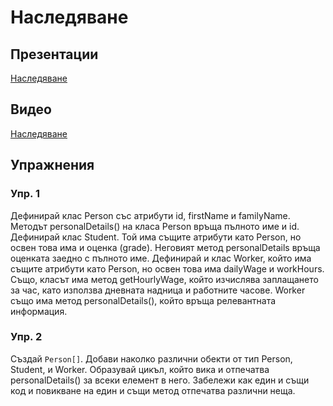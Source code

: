 # Наследяване

## Презентации
[Наследяване](https://drive.google.com/file/d/1dQ4FPlgHKXeWxUktm54HqtP-5Ab4nJVg/view?usp=sharing)

## Видео
[Наследяване](https://drive.google.com/file/d/1HyI45GQuX-n7OLlqTtsd9L7-B_aPz7-K/view?usp=sharing)

## Упражнения
 
###  Упр. 1
Дефинирай клас Person със атрибути id, firstName и familyName. Методът personalDetails() на класа Person връща пълното име и id. Дефинирай клас Student. Той има същите атрибути като Person, но освен това има и оценка (grade). Неговият метод personalDetails връща оценката заедно с пълното име. Дефинирай и клас Worker, който има същите атрибути като Person, но освен това има dailyWage и workHours. Също, класът има метод getHourlyWage, който изчислява заплащането за час, като използва дневната надница и работните часове. Worker също има метод personalDetails(), който връща релевантната информация.

###  Упр. 2
Създай `Person[]`. Добави наколко различни обекти от тип Person, Student, и Worker. Образувай цикъл, който вика и отпечатва personalDetails() за всеки елемент в него. Забележи как един и същи код и повикване на един и същи метод отпечатва различни неща.